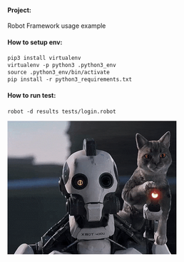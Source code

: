 #### Project:
Robot Framework usage example

#### How to setup env:
``` 
pip3 install virtualenv
virtualenv -p python3 .python3_env
source .python3_env/bin/activate
pip install -r python3_requirements.txt
```

#### How to run test:
```
robot -d results tests/login.robot
```
![](https://github.com/greyreality/robot-framework-practice/blob/master/files/robot.gif)
